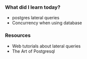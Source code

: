 ### What did I learn today?

- postgres lateral queries 
- Concurrency when using database

### Resources
- Web tutorials about lateral queries
- The Art of Postgresql
